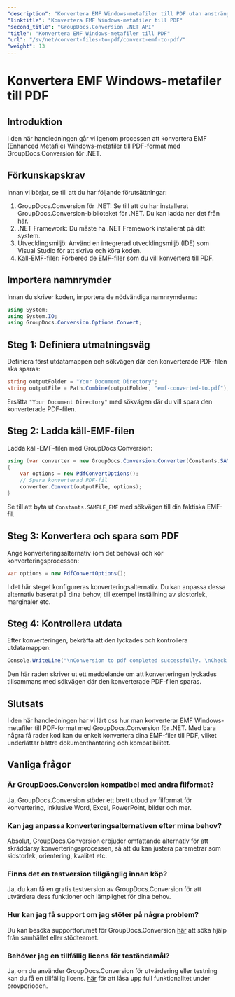 ```yaml
---
"description": "Konvertera EMF Windows-metafiler till PDF utan ansträngning med GroupDocs.Conversion för .NET. Integrera och anpassa konverteringsalternativ enkelt."
"linktitle": "Konvertera EMF Windows-metafiler till PDF"
"second_title": "GroupDocs.Conversion .NET API"
"title": "Konvertera EMF Windows-metafiler till PDF"
"url": "/sv/net/convert-files-to-pdf/convert-emf-to-pdf/"
"weight": 13
---
```


# Konvertera EMF Windows-metafiler till PDF

## Introduktion
I den här handledningen går vi igenom processen att konvertera EMF (Enhanced Metafile) Windows-metafiler till PDF-format med GroupDocs.Conversion för .NET.
## Förkunskapskrav
Innan vi börjar, se till att du har följande förutsättningar:
1. GroupDocs.Conversion för .NET: Se till att du har installerat GroupDocs.Conversion-biblioteket för .NET. Du kan ladda ner det från [här](https://releases.groupdocs.com/conversion/net/).
2. .NET Framework: Du måste ha .NET Framework installerat på ditt system.
3. Utvecklingsmiljö: Använd en integrerad utvecklingsmiljö (IDE) som Visual Studio för att skriva och köra koden.
4. Käll-EMF-filer: Förbered de EMF-filer som du vill konvertera till PDF.

## Importera namnrymder
Innan du skriver koden, importera de nödvändiga namnrymderna:
```csharp
using System;
using System.IO;
using GroupDocs.Conversion.Options.Convert;
```
## Steg 1: Definiera utmatningsväg
Definiera först utdatamappen och sökvägen där den konverterade PDF-filen ska sparas:
```csharp
string outputFolder = "Your Document Directory";
string outputFile = Path.Combine(outputFolder, "emf-converted-to.pdf");
```
Ersätta `"Your Document Directory"` med sökvägen där du vill spara den konverterade PDF-filen.
## Steg 2: Ladda käll-EMF-filen
Ladda käll-EMF-filen med GroupDocs.Conversion:
```csharp
using (var converter = new GroupDocs.Conversion.Converter(Constants.SAMPLE_EMF))
{
    var options = new PdfConvertOptions();
    // Spara konverterad PDF-fil
    converter.Convert(outputFile, options);
}
```
Se till att byta ut `Constants.SAMPLE_EMF` med sökvägen till din faktiska EMF-fil.
## Steg 3: Konvertera och spara som PDF
Ange konverteringsalternativ (om det behövs) och kör konverteringsprocessen:
```csharp
var options = new PdfConvertOptions();
```
I det här steget konfigureras konverteringsalternativ. Du kan anpassa dessa alternativ baserat på dina behov, till exempel inställning av sidstorlek, marginaler etc.
## Steg 4: Kontrollera utdata
Efter konverteringen, bekräfta att den lyckades och kontrollera utdatamappen:
```csharp
Console.WriteLine("\nConversion to pdf completed successfully. \nCheck output in {0}", outputFolder);
```
Den här raden skriver ut ett meddelande om att konverteringen lyckades tillsammans med sökvägen där den konverterade PDF-filen sparas.

## Slutsats
I den här handledningen har vi lärt oss hur man konverterar EMF Windows-metafiler till PDF-format med GroupDocs.Conversion för .NET. Med bara några få rader kod kan du enkelt konvertera dina EMF-filer till PDF, vilket underlättar bättre dokumenthantering och kompatibilitet.
## Vanliga frågor
### Är GroupDocs.Conversion kompatibel med andra filformat?
Ja, GroupDocs.Conversion stöder ett brett utbud av filformat för konvertering, inklusive Word, Excel, PowerPoint, bilder och mer.
### Kan jag anpassa konverteringsalternativen efter mina behov?
Absolut, GroupDocs.Conversion erbjuder omfattande alternativ för att skräddarsy konverteringsprocessen, så att du kan justera parametrar som sidstorlek, orientering, kvalitet etc.
### Finns det en testversion tillgänglig innan köp?
Ja, du kan få en gratis testversion av GroupDocs.Conversion för att utvärdera dess funktioner och lämplighet för dina behov.
### Hur kan jag få support om jag stöter på några problem?
Du kan besöka supportforumet för GroupDocs.Conversion [här](https://forum.groupdocs.com/c/conversion/11) att söka hjälp från samhället eller stödteamet.
### Behöver jag en tillfällig licens för teständamål?
Ja, om du använder GroupDocs.Conversion för utvärdering eller testning kan du få en tillfällig licens. [här](https://purchase.groupdocs.com/temporary-license/) för att låsa upp full funktionalitet under provperioden.